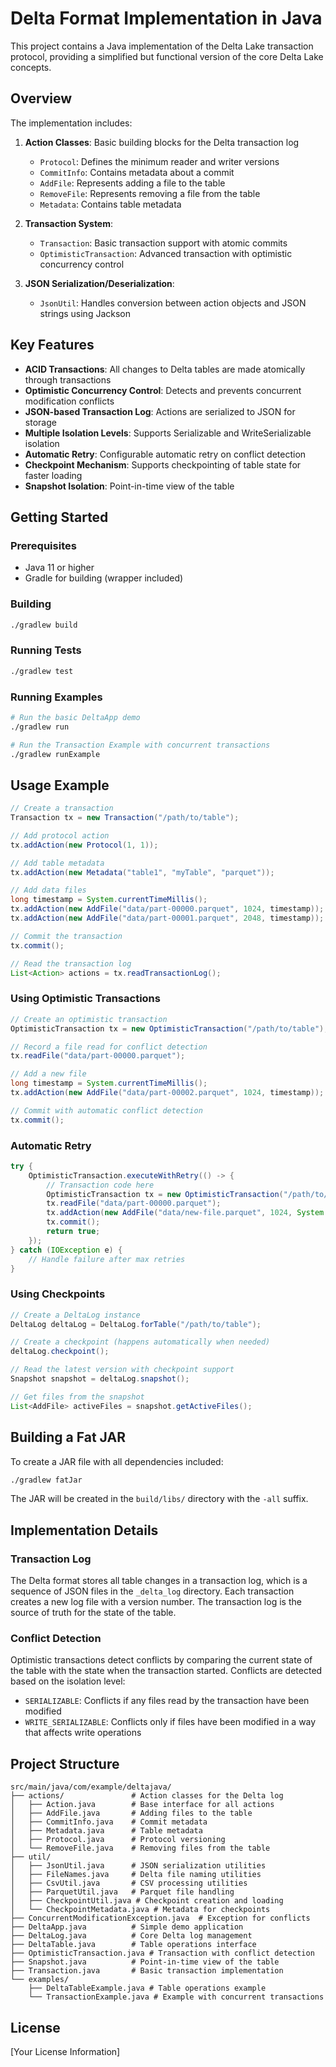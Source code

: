 # Delta Format Implementation in Java

This project contains a Java implementation of the Delta Lake transaction protocol, providing a simplified but functional version of the core Delta Lake concepts.

## Overview

The implementation includes:

1. **Action Classes**: Basic building blocks for the Delta transaction log
   - `Protocol`: Defines the minimum reader and writer versions
   - `CommitInfo`: Contains metadata about a commit
   - `AddFile`: Represents adding a file to the table
   - `RemoveFile`: Represents removing a file from the table
   - `Metadata`: Contains table metadata

2. **Transaction System**:
   - `Transaction`: Basic transaction support with atomic commits
   - `OptimisticTransaction`: Advanced transaction with optimistic concurrency control

3. **JSON Serialization/Deserialization**:
   - `JsonUtil`: Handles conversion between action objects and JSON strings using Jackson

## Key Features

- **ACID Transactions**: All changes to Delta tables are made atomically through transactions
- **Optimistic Concurrency Control**: Detects and prevents concurrent modification conflicts
- **JSON-based Transaction Log**: Actions are serialized to JSON for storage
- **Multiple Isolation Levels**: Supports Serializable and WriteSerializable isolation
- **Automatic Retry**: Configurable automatic retry on conflict detection
- **Checkpoint Mechanism**: Supports checkpointing of table state for faster loading
- **Snapshot Isolation**: Point-in-time view of the table

## Getting Started

### Prerequisites

- Java 11 or higher
- Gradle for building (wrapper included)

### Building

```bash
./gradlew build
```

### Running Tests

```bash
./gradlew test
```

### Running Examples

```bash
# Run the basic DeltaApp demo
./gradlew run

# Run the Transaction Example with concurrent transactions
./gradlew runExample
```

## Usage Example

```java
// Create a transaction
Transaction tx = new Transaction("/path/to/table");

// Add protocol action
tx.addAction(new Protocol(1, 1));

// Add table metadata
tx.addAction(new Metadata("table1", "myTable", "parquet"));

// Add data files
long timestamp = System.currentTimeMillis();
tx.addAction(new AddFile("data/part-00000.parquet", 1024, timestamp));
tx.addAction(new AddFile("data/part-00001.parquet", 2048, timestamp));

// Commit the transaction
tx.commit();

// Read the transaction log
List<Action> actions = tx.readTransactionLog();
```

### Using Optimistic Transactions

```java
// Create an optimistic transaction
OptimisticTransaction tx = new OptimisticTransaction("/path/to/table");

// Record a file read for conflict detection
tx.readFile("data/part-00000.parquet");

// Add a new file
long timestamp = System.currentTimeMillis();
tx.addAction(new AddFile("data/part-00002.parquet", 1024, timestamp));

// Commit with automatic conflict detection
tx.commit();
```

### Automatic Retry

```java
try {
    OptimisticTransaction.executeWithRetry(() -> {
        // Transaction code here
        OptimisticTransaction tx = new OptimisticTransaction("/path/to/table");
        tx.readFile("data/part-00000.parquet");
        tx.addAction(new AddFile("data/new-file.parquet", 1024, System.currentTimeMillis()));
        tx.commit();
        return true;
    });
} catch (IOException e) {
    // Handle failure after max retries
}
```

### Using Checkpoints

```java
// Create a DeltaLog instance
DeltaLog deltaLog = DeltaLog.forTable("/path/to/table");

// Create a checkpoint (happens automatically when needed)
deltaLog.checkpoint();

// Read the latest version with checkpoint support
Snapshot snapshot = deltaLog.snapshot();

// Get files from the snapshot
List<AddFile> activeFiles = snapshot.getActiveFiles();
```

## Building a Fat JAR

To create a JAR file with all dependencies included:

```bash
./gradlew fatJar
```

The JAR will be created in the `build/libs/` directory with the `-all` suffix.

## Implementation Details

### Transaction Log

The Delta format stores all table changes in a transaction log, which is a sequence of JSON files in the `_delta_log` directory. Each transaction creates a new log file with a version number. The transaction log is the source of truth for the state of the table.

### Conflict Detection

Optimistic transactions detect conflicts by comparing the current state of the table with the state when the transaction started. Conflicts are detected based on the isolation level:

- `SERIALIZABLE`: Conflicts if any files read by the transaction have been modified
- `WRITE_SERIALIZABLE`: Conflicts only if files have been modified in a way that affects write operations

## Project Structure

```
src/main/java/com/example/deltajava/
├── actions/               # Action classes for the Delta log
│   ├── Action.java        # Base interface for all actions
│   ├── AddFile.java       # Adding files to the table
│   ├── CommitInfo.java    # Commit metadata
│   ├── Metadata.java      # Table metadata
│   ├── Protocol.java      # Protocol versioning 
│   └── RemoveFile.java    # Removing files from the table
├── util/
│   ├── JsonUtil.java      # JSON serialization utilities
│   ├── FileNames.java     # Delta file naming utilities
│   ├── CsvUtil.java       # CSV processing utilities
│   ├── ParquetUtil.java   # Parquet file handling
│   ├── CheckpointUtil.java # Checkpoint creation and loading
│   └── CheckpointMetadata.java # Metadata for checkpoints
├── ConcurrentModificationException.java  # Exception for conflicts
├── DeltaApp.java          # Simple demo application
├── DeltaLog.java          # Core Delta log management
├── DeltaTable.java        # Table operations interface
├── OptimisticTransaction.java # Transaction with conflict detection 
├── Snapshot.java          # Point-in-time view of the table
├── Transaction.java       # Basic transaction implementation
└── examples/
    ├── DeltaTableExample.java # Table operations example
    └── TransactionExample.java # Example with concurrent transactions
```

## License

[Your License Information] 